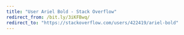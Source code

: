 ```yaml
---
title: "User Ariel Bold - Stack Overflow"
redirect_from: /bit.ly/3iKFBwq/
redirect_to: "https://stackoverflow.com/users/422419/ariel-bold"
---
```

